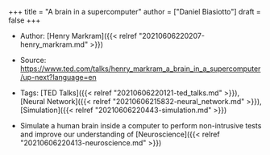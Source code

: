 +++
title = "A brain in a supercomputer"
author = ["Daniel Biasiotto"]
draft = false
+++

-   Author: [Henry Markram]({{< relref "20210606220207-henry_markram.md" >}})
-   Source:  <https://www.ted.com/talks/henry_markram_a_brain_in_a_supercomputer/up-next?language=en>
-   Tags: [TED Talks]({{< relref "20210606220121-ted_talks.md" >}}), [Neural Network]({{< relref "20210606215832-neural_network.md" >}}), [Simulation]({{< relref "20210606220443-simulation.md" >}})

-   Simulate a human brain inside a computer to perform non-intrusive tests and improve our understanding of [Neuroscience]({{< relref "20210606220413-neuroscience.md" >}})

